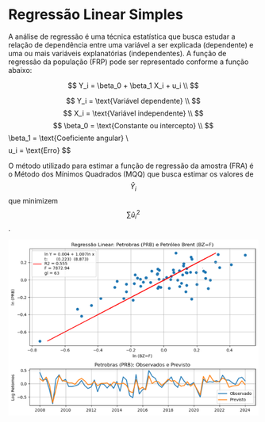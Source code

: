 # Regressão Linear Simples

A análise de regressão é uma técnica estatística que busca estudar a relação de dependência entre uma variável a ser explicada (dependente) e uma ou mais variáveis explanatórias (independentes). A função de regressão da população (FRP) pode ser representado conforme a função abaixo: 

$$
Y_i = \beta_0 + \beta_1 X_i + u_i \\
$$

$$
Y_i = \text{Variável dependente} \\
$$
$$
X_i = \text{Variável independente} \\
$$
$$
\beta_0 = \text{Constante ou intercepto} \\
$$
\beta_1 = \text{Coeficiente angular} \\
$$
$$
u_i = \text{Erro}
$$

O método utilizado para estimar a função de regressão da amostra (FRA) é o Método dos Mínimos Quadrados (MQQ) que busca estimar os valores de $$\hat{Y}_i$$ que minimizem $$\sum_{} \hat{u}_i^2$$. 

![Modelo de Regressao](https://github.com/emanuelprd/Regressao-Linear/blob/main/Modelo_Regressao)

